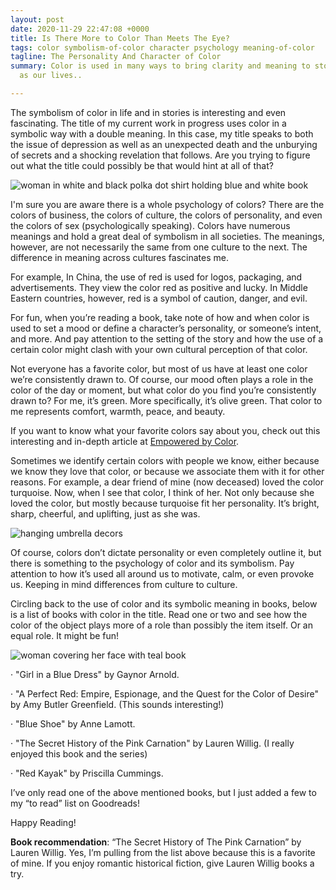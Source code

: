 ```yaml
---
layout: post
date: 2020-11-29 22:47:08 +0000
title: Is There More to Color Than Meets The Eye?
tags: color symbolism-of-color character psychology meaning-of-color
tagline: The Personality And Character of Color
summary: Color is used in many ways to bring clarity and meaning to stories as well
  as our lives..

---
```


The symbolism of color in life and in stories is interesting and even fascinating. The title of my current work in progress uses color in a symbolic way with a double meaning. In this case, my title speaks to both the issue of depression as well as an unexpected death and the unburying of secrets and a shocking revelation that follows. Are you trying to figure out what the title could possibly be that would hint at all of that?

![woman in white and black polka dot shirt holding blue and white book](https://images.unsplash.com/photo-1584473457409-ae5c91d7d8b1?ixlib=rb-1.2.1&ixid=MXwxMjA3fDB8MHxzZWFyY2h8M3x8c29tZW9uZSUyMHRoaW5raW5nfGVufDB8fDB8&w=1000&q=80)

I'm sure you are aware there is a whole psychology of colors? There are the colors of business, the colors of culture, the colors of personality, and even the colors of sex (psychologically speaking). Colors have numerous meanings and hold a great deal of symbolism in all societies. The meanings, however, are not necessarily the same from one culture to the next. The difference in meaning across cultures fascinates me.

For example, In China, the use of red is used for logos, packaging, and advertisements. They view the color red as positive and lucky. In Middle Eastern countries, however, red is a symbol of caution, danger, and evil. 

For fun, when you’re reading a book, take note of how and when color is used to set a mood or define a character’s personality, or someone’s intent, and more. And pay attention to the setting of the story and how the use of a certain color might clash with your own cultural perception of that color.

Not everyone has a favorite color, but most of us have at least one color we’re consistently drawn to. Of course, our mood often plays a role in the color of the day or moment, but what color do you find you’re consistently drawn to? For me, it’s green. More specifically, it’s olive green. That color to me represents comfort, warmth, peace, and beauty.

If you want to know what your favorite colors say about you, check out this interesting and in-depth article at [Empowered by Color](https://www.empower-yourself-with-color-psychology.com/ "Empowered by Color"). 

Sometimes we identify certain colors with people we know, either because we know they love that color, or because we associate them with it for other reasons. For example, a dear friend of mine (now deceased) loved the color turquoise. Now, when I see that color, I think of her. Not only because she loved the color, but mostly because turquoise fit her personality. It’s bright, sharp, cheerful, and uplifting, just as she was.

![hanging umbrella decors](https://images.unsplash.com/photo-1506104446551-ac7b6fe42604?ixlib=rb-1.2.1&ixid=MXwxMjA3fDB8MHxzZWFyY2h8MXx8Y29sb3IlMjB3aGVlbHxlbnwwfHwwfA%3D%3D&w=1000&q=80)

Of course, colors don’t dictate personality or even completely outline it, but there is something to the psychology of color and its symbolism. Pay attention to how it’s used all around us to motivate, calm, or even provoke us. Keeping in mind differences from culture to culture.

Circling back to the use of color and its symbolic meaning in books, below is a list of books with color in the title. Read one or two and see how the color of the object plays more of a role than possibly the item itself. Or an equal role. It might be fun!

![woman covering her face with teal book](https://images.unsplash.com/photo-1586448983330-d03f696c8271?ixlib=rb-1.2.1&ixid=MXwxMjA3fDB8MHxwaG90by1wYWdlfHx8fGVufDB8fHw%3D&auto=format&fit=crop&w=1000&q=80)

· "Girl in a Blue Dress" by Gaynor Arnold.

· "A Perfect Red: Empire, Espionage, and the Quest for the Color of Desire" by Amy Butler Greenfield. (This sounds interesting!)

· "Blue Shoe" by Anne Lamott.

· "The Secret History of the Pink Carnation" by Lauren Willig. (I really enjoyed this book and the series)

· "Red Kayak" by Priscilla Cummings.

I’ve only read one of the above mentioned books, but I just added a few to my “to read” list on Goodreads!

Happy Reading!

**Book recommendation**: “The Secret History of The Pink Carnation” by Lauren Willig. Yes, I’m pulling from the list above because this is a favorite of mine. If you enjoy romantic historical fiction, give Lauren Willig books a try.